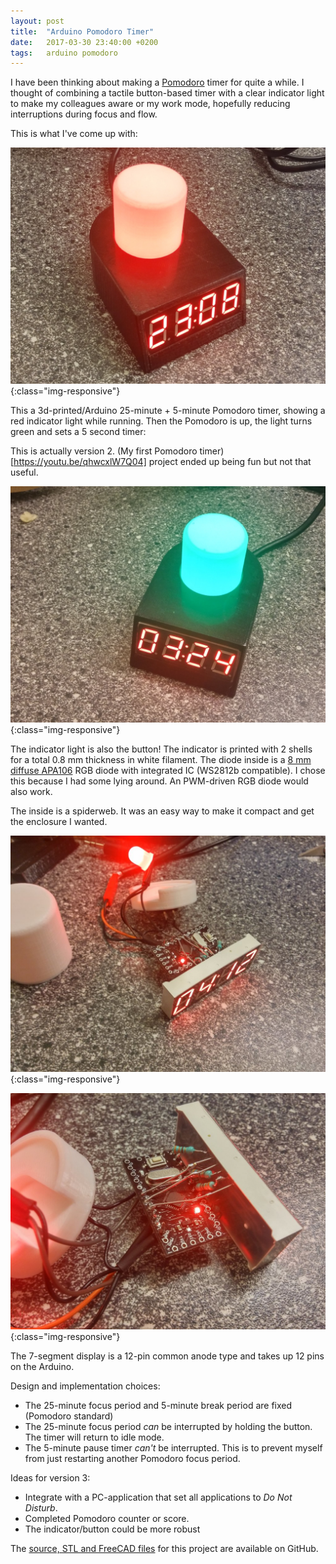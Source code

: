 ```yaml
---
layout: post
title:  "Arduino Pomodoro Timer"
date:   2017-03-30 23:40:00 +0200
tags:   arduino pomodoro
---
```


I have been thinking about making
a [Pomodoro](https://en.wikipedia.org/wiki/Pomodoro_Technique) timer
for quite a while. I thought of combining a tactile button-based timer
with a clear indicator light to make my colleagues aware or my work
mode, hopefully reducing interruptions during focus and flow.

This is what I've come up with:

![Pomodoro Timer](/img/pomodoro_red.jpeg){:class="img-responsive"}

This a 3d-printed/Arduino 25-minute + 5-minute Pomodoro timer, showing
a red indicator light while running. Then the Pomodoro is up, the
light turns green and sets a 5 second timer:

This is actually version 2. (My first Pomodoro
timer)[https://youtu.be/qhwcxlW7Q04] project ended up being fun but
not that useful.

![Pomodoro Timer](/img/pomodoro_green.jpeg){:class="img-responsive"}

The indicator light is also the button! The indicator is printed with
2 shells for a total 0.8 mm thickness in white filament. The diode
inside is a [8 mm diffuse
APA106](https://www.aliexpress.com/store/product/APA106-F8-8mm-round-hat-RGB-LED-with-APA-106-chipset-inside-full-color-frosted/701799_2043993382.html)
RGB diode with integrated IC (WS2812b compatible). I chose this
because I had some lying around. An PWM-driven RGB diode would also
work.

The inside is a spiderweb. It was an easy way to make it compact and
get the enclosure I wanted.

![Pomodoro Timer](/img/pomodoro_inside_front.jpeg){:class="img-responsive"}

![Pomodoro Timer](/img/pomodoro_inside_back.jpeg){:class="img-responsive"}

The 7-segment display is a 12-pin common anode type and takes up 12
pins on the Arduino.

Design and implementation choices:

* The 25-minute focus period and 5-minute break period are fixed
  (Pomodoro standard)
* The 25-minute focus period _can_ be interrupted by holding the
  button. The timer will return to idle mode.
* The 5-minute pause timer _can't_ be interrupted. This is to prevent
  myself from just restarting another Pomodoro focus period.

Ideas for version 3:

* Integrate with a PC-application that set all applications to _Do Not Disturb_.
* Completed Pomodoro counter or score.
* The indicator/button could be more robust

The [source, STL and FreeCAD files](https://github.com/larsch/arduino-pomodoro-timer) for
this project are available on GitHub.
